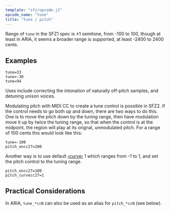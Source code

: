```yaml
---
template: "sfz/opcode.j2"
opcode_name: "tune"
title: "tune / pitch"
---
```

Range of `tune` in the SFZ1 spec is ±1 semitone, from -100 to 100, though at least
in ARIA, it seems a broader range is supported, at least -2400 to 2400 cents.

## Examples

```sfz
tune=33
tune=-30
tune=94
```

Uses include correcting the intonation of naturally off-pitch samples, and
detuning unison voices.

Modulating pitch with MIDI CC to create a tune control is possible in SFZ2. If the
control needs to go both up and down, there are two ways to do this. One is to move
the pitch down by the tuning range, then have modulation move it up by twice the
tuning range, so that when the control is at the midpoint, the region will play at
its orignal, unmodulated pitch. For a range of 100 cents this would look like this:

```sfz
tune=-100
pitch_oncc27=200
```

Another way is to use default [‹curve›] 1 which ranges from -1 to 1,
and set the pitch control to the tuning range.

```sfz
pitch_oncc27=100
pitch_curvecc27=1
```

## Practical Considerations

In ARIA, `tune_*ccN` can also be used as an alias for `pitch_*ccN` (see below).


[‹curve›]: ../headers/curve.md

